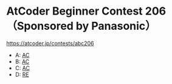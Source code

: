 # AtCoder Beginner Contest 206（Sponsored by Panasonic）

https://atcoder.jp/contests/abc206

- A: [AC](https://atcoder.jp/contests/abc206/submissions/23590199)
- B: [AC](https://atcoder.jp/contests/abc206/submissions/23595682)
- C: [AC](https://atcoder.jp/contests/abc206/submissions/23609096)
- D: [RE](https://atcoder.jp/contests/abc206/submissions/23618841)
